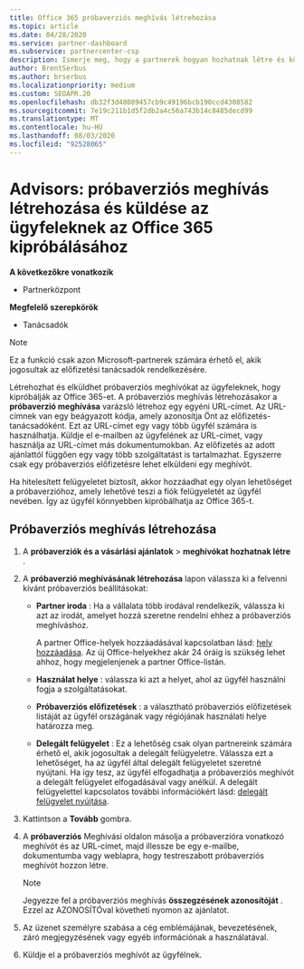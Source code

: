 ```yaml
---
title: Office 365 próbaverziós meghívás létrehozása
ms.topic: article
ms.date: 04/28/2020
ms.service: partner-dashboard
ms.subservice: partnercenter-csp
description: Ismerje meg, hogy a partnerek hogyan hozhatnak létre és küldhetnek próbaverziós meghívókat az ügyfelek számára az Office 365 kipróbálásához. A partnerek sokkal egy előfizetési tanácsadó.
author: BrentSerbus
ms.author: brserbus
ms.localizationpriority: medium
ms.custom: SEOAPR.20
ms.openlocfilehash: db32f3d48089457cb9c49196bcb190ccd4308582
ms.sourcegitcommit: 7e19c211b1d5f2db2a4c56a743b14c8485decd99
ms.translationtype: MT
ms.contentlocale: hu-HU
ms.lasthandoff: 08/03/2020
ms.locfileid: "92528065"
---
```

# <a name="advisors-create-and-send-a-trial-invitation-for-clients-to-try-office-365"></a>Advisors: próbaverziós meghívás létrehozása és küldése az ügyfeleknek az Office 365 kipróbálásához

**A következőkre vonatkozik**

- Partnerközpont
 
**Megfelelő szerepkörök**

- Tanácsadók

> [!NOTE]
> Ez a funkció csak azon Microsoft-partnerek számára érhető el, akik jogosultak az előfizetési tanácsadók rendelkezésére.

Létrehozhat és elküldhet próbaverziós meghívókat az ügyfeleknek, hogy kipróbálják az Office 365-et. A próbaverziós meghívás létrehozásakor a **próbaverzió meghívása** varázsló létrehoz egy egyéni URL-címet. Az URL-címnek van egy beágyazott kódja, amely azonosítja Önt az előfizetés-tanácsadóként. Ezt az URL-címet egy vagy több ügyfél számára is használhatja. Küldje el e-mailben az ügyfelének az URL-címet, vagy használja az URL-címet más dokumentumokban. Az előfizetés az adott ajánlattól függően egy vagy több szolgáltatást is tartalmazhat. Egyszerre csak egy próbaverziós előfizetésre lehet elküldeni egy meghívót.

Ha hitelesített felügyeletet biztosít, akkor hozzáadhat egy olyan lehetőséget a próbaverzióhoz, amely lehetővé teszi a fiók felügyeletét az ügyfél nevében. Így az ügyfél könnyebben kipróbálhatja az Office 365-t.

## <a name="to-create-a-trial-invitation"></a>Próbaverziós meghívás létrehozása

1. A **próbaverziók és a vásárlási ajánlatok**  >  **meghívókat hozhatnak létre** .

2. A **próbaverzió meghívásának létrehozása** lapon válassza ki a felvenni kívánt próbaverziós beállításokat:

    - **Partner iroda** : Ha a vállalata több irodával rendelkezik, válassza ki azt az irodát, amelyet hozzá szeretne rendelni ehhez a próbaverziós meghíváshoz.

        A partner Office-helyek hozzáadásával kapcsolatban lásd: [hely hozzáadása](manage-locations.md). Az új Office-helyekhez akár 24 óráig is szükség lehet ahhoz, hogy megjelenjenek a partner Office-listán.

    - **Használat helye** : válassza ki azt a helyet, ahol az ügyfél használni fogja a szolgáltatásokat.
    - **Próbaverziós előfizetések** : a választható próbaverziós előfizetések listáját az ügyfél országának vagy régiójának használati helye határozza meg.
    - **Delegált felügyelet** : Ez a lehetőség csak olyan partnereink számára érhető el, akik jogosultak a delegált felügyeletre. Válassza ezt a lehetőséget, ha az ügyfél által delegált felügyeletet szeretné nyújtani. Ha így tesz, az ügyfél elfogadhatja a próbaverziós meghívót a delegált felügyelet elfogadásával vagy anélkül. A delegált felügyelettel kapcsolatos további információkért lásd: [delegált felügyelet nyújtása](customers-revoke-admin-privileges.md).

3. Kattintson a **Tovább** gombra.

4. A **próbaverziós** Meghívási oldalon másolja a próbaverzióra vonatkozó meghívót és az URL-címet, majd illessze be egy e-mailbe, dokumentumba vagy weblapra, hogy testreszabott próbaverziós meghívót hozzon létre.

    > [!NOTE]
    > Jegyezze fel a próbaverziós meghívás **összegzésének azonosítóját** . Ezzel az AZONOSÍTÓval követheti nyomon az ajánlatot.

5. Az üzenet személyre szabása a cég emblémájának, bevezetésének, záró megjegyzésének vagy egyéb információnak a használatával.

6. Küldje el a próbaverziós meghívót az ügyfélnek.
